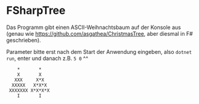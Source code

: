 # FSharpTree
Das Programm gibt einen ASCII-Weihnachtsbaum auf der Konsole aus (genau wie https://github.com/asgathea/ChristmasTree, aber diesmal in F# geschrieben).

Parameter bitte erst nach dem Start der Anwendung eingeben, also `dotnet run`, enter und danach z.B. `5 0` ^^

```
    *       *
    X       X
   XXX     X*X
  XXXXX   X*X*X
 XXXXXXX X*X*X*X
    I       I
```
